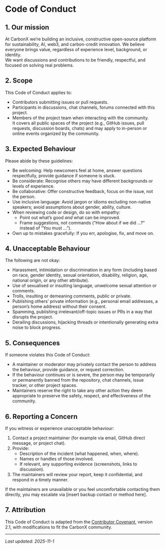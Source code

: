 # Code of Conduct

## 1. Our mission  
At CarbonX we’re building an inclusive, constructive open-source platform for sustainability, AI, web3, and carbon-credit innovation. We believe everyone brings value, regardless of experience level, background, or identity.  
We want discussions and contributions to be friendly, respectful, and focused on solving real problems.  

## 2. Scope  
This Code of Conduct applies to:  
- Contributors submitting issues or pull requests.  
- Participants in discussions, chat channels, forums connected with this project.  
- Members of the project team when interacting with the community.  
It covers all public spaces of the project (e.g., GitHub issues, pull requests, discussion boards, chats) and may apply to in-person or online events organized by the community.

## 3. Expected Behaviour  
Please abide by these guidelines:  
- Be welcoming: Help newcomers feel at home, answer questions respectfully, provide guidance if someone is stuck.  
- Be considerate: Recognise others may have different backgrounds or levels of experience.  
- Be collaborative: Offer constructive feedback, focus on the issue, not the person.  
- Use inclusive language: Avoid jargon or idioms excluding non-native speakers; avoid assumptions about gender, ability, culture.  
- When reviewing code or design, do so with empathy:  
  - Point out what’s good *and* what can be improved.  
  - Frame suggestions, not commands (“How about if we did …?” instead of “You must …”).  
- Own up to mistakes gracefully: If you err, apologise, fix, and move on.

## 4. Unacceptable Behaviour  
The following are not okay:  
- Harassment, intimidation or discrimination in any form (including based on race, gender identity, sexual orientation, disability, religion, age, national origin, or any other attribute).  
- Use of sexualised or insulting language, unwelcome sexual attention or comments.  
- Trolls, insulting or demeaning comments, public or private.  
- Publishing others’ private information (e.g., personal email addresses, a person’s home address) without their consent.  
- Spamming, publishing irrelevant/off-topic issues or PRs in a way that disrupts the project.  
- Derailing discussions, hijacking threads or intentionally generating extra noise to block progress.

## 5. Consequences  
If someone violates this Code of Conduct:  
- A maintainer or moderator may privately contact the person to address the behaviour, provide guidance, or request correction.  
- If the behaviour continues or is severe, the person may be temporarily or permanently banned from the repository, chat channels, issue tracker, or other project spaces.  
- Maintainers reserve the right to take any other action they deem appropriate to preserve the safety, respect, and effectiveness of the community.

## 6. Reporting a Concern  
If you witness or experience unacceptable behaviour:  
1. Contact a project maintainer (for example via email, GitHub direct message, or project chat).  
2. Provide:  
   - Description of the incident (what happened, when, where).  
   - Names or handles of those involved.  
   - If relevant, any supporting evidence (screenshots, links to discussion).  
3. The maintainers will review your report, keep it confidential, and respond in a timely manner.

If the maintainers are unavailable or you feel uncomfortable contacting them directly, you may escalate via [insert backup contact or method here].  

## 7. Attribution  
This Code of Conduct is adapted from the [Contributor Covenant](https://www.contributor-covenant.org), version 2.1, with modifications to fit the CarbonX community.

---

*Last updated: 2025-11-1*  
